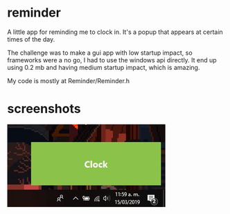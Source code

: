 # reminder
A little app for reminding me to clock in. It's a popup that appears at certain times of the day.

The challenge was to make a gui app with low startup impact,
so frameworks were a no go, I had to use the windows api directly.
It end up using 0.2 mb and having medium startup impact, which is amazing.

My code is mostly at Reminder/Reminder.h

# screenshots
![reminder screenshot](https://raw.githubusercontent.com/jakeactually/reminder/master/Captura.JPG "reminder screenshot")
